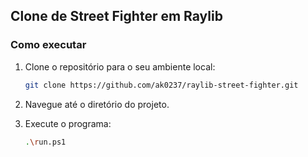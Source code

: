 ## Clone de Street Fighter em Raylib

### Como executar

1. Clone o repositório para o seu ambiente local:

    ```bash
    git clone https://github.com/ak0237/raylib-street-fighter.git
    ```

2. Navegue até o diretório do projeto.

3. Execute o programa:

    ```bash
    .\run.ps1
    ```